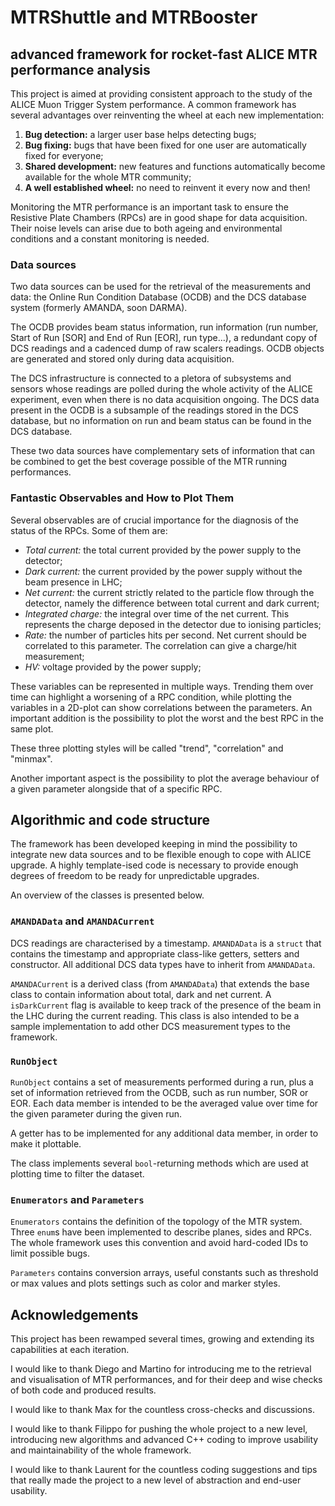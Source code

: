 # MTRShuttle and MTRBooster
## advanced framework for rocket-fast ALICE MTR performance analysis

This project is aimed at providing  consistent approach to the study of the ALICE Muon Trigger System performance.
A common framework has several advantages over reinventing the wheel at each new implementation:

1. **Bug detection:** a larger user base helps detecting bugs;
2. **Bug fixing:** bugs that have been fixed for one user are automatically fixed for everyone;
3. **Shared development:** new features and functions automatically become available for the whole MTR community;
4. **A well established wheel:** no need to reinvent it every now and then!

Monitoring the MTR performance is an important task to ensure the Resistive Plate Chambers (RPCs) are in good shape for data acquisition. Their noise levels can arise due to both ageing and environmental conditions and a constant monitoring is needed.

### Data sources
Two data sources can be used for the retrieval of the measurements and data: the Online Run Condition Database (OCDB) and the DCS database system (formerly AMANDA, soon DARMA). 

The OCDB provides beam status information, run information (run number, Start of Run [SOR] and End of Run [EOR], run type...), a redundant copy of DCS readings and a cadenced dump of raw scalers readings. OCDB objects are generated and stored only during data acquisition. 

The DCS infrastructure is connected to a pletora of subsystems and sensors whose readings are polled during the whole activity of the ALICE experiment, even when there is no data acquisition ongoing. The DCS data present in the OCDB is a subsample of the readings stored in the DCS database, but no information on run and beam status can be found in the DCS database.

These two data sources have complementary sets of information that can be combined to get the best coverage possible of the MTR running performances.

### Fantastic Observables and How to Plot Them
Several observables are of crucial importance for the diagnosis of the status of the RPCs. Some of them are:

* _Total current:_ the total current provided by the power supply to the detector;
* _Dark current:_ the current provided by the power supply without the beam presence in LHC;
* _Net current:_ the current strictly related to the particle flow through the detector, namely the difference between total current and dark current;
* _Integrated charge:_ the integral over time of the net current. This represents the charge deposed in the detector due to ionising particles;
* _Rate:_ the number of particles hits per second. Net current should be correlated to this parameter. The correlation can give a charge/hit measurement;
* _HV:_ voltage provided by the power supply;

These variables can be represented in multiple ways. Trending them over time can highlight a worsening of a RPC condition, while plotting the variables in a 2D-plot can show correlations between the parameters. An important addition is the possibility to plot the worst and the best RPC in the same plot.

These three plotting styles will be called "trend", "correlation" and "minmax".

Another important aspect is the possibility to plot the average behaviour of a given parameter alongside that of a specific RPC.

## Algorithmic and code structure
The framework has been developed keeping in mind the possibility to integrate new data sources and to be flexible enough to cope with ALICE upgrade. A highly template-ised code is necessary to provide enough degrees of freedom to be ready for unpredictable upgrades.

An overview of the classes is presented below.

### `AMANDAData` and `AMANDACurrent`
DCS readings are characterised by a timestamp. `AMANDAData` is a `struct` that contains the timestamp and appropriate class-like getters, setters and constructor. All additional DCS data types have to inherit from `AMANDAData`.

`AMANDACurrent` is a derived class (from `AMANDAData`) that extends the base class to contain information about total, dark and net current. A `isDarkCurrent` flag is available to keep track of the presence of the beam in the LHC during the current reading. This class is also intended to be a sample implementation to add other DCS measurement types to the framework. 

### `RunObject`
`RunObject` contains a set of measurements performed during a run, plus a set of information retrieved from the OCDB, such as run number, SOR or EOR. Each data member is intended to be the averaged value over time for the given parameter during the given run.

A getter has to be implemented for any additional data member, in order to make it plottable.

The class implements several `bool`-returning methods which are used at plotting time to filter the dataset.

### `Enumerators` and `Parameters`
`Enumerators` contains the definition of the topology of the MTR system. Three `enum`s have been implemented to describe planes, sides and RPCs. The whole framework uses this convention and avoid hard-coded IDs to limit possible bugs.

`Parameters` contains conversion arrays, useful constants such as threshold or max values and plots settings such as color and marker styles.

## Acknowledgements
This project has been rewamped several times, growing and extending its capabilities at each iteration.

I would like to thank Diego and Martino for introducing me to the retrieval and visualisation of MTR performances, and for their deep and wise checks of both code and produced results.

I would like to thank Max for the countless cross-checks and discussions.

I would like to thank Filippo for pushing the whole project to a new level, introducing new algorithms and advanced C++ coding to improve usability and maintainability of the whole framework.

I would like to thank Laurent for the countless coding suggestions and tips that really made the project to a new level of abstraction and end-user usability.